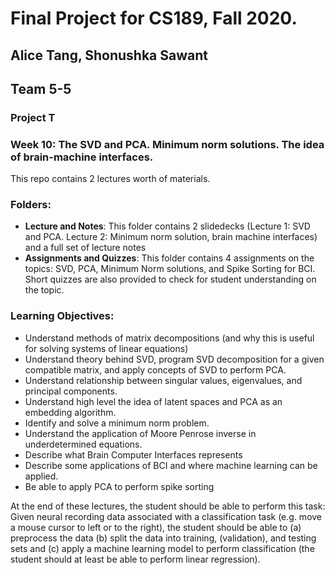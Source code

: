 # Final Project for CS189, Fall 2020.
## Alice Tang, Shonushka Sawant
## Team 5-5

### **Project T**
### Week 10: The SVD and PCA. Minimum norm solutions. The idea of brain-machine interfaces.

This repo contains 2 lectures worth of materials. 

### Folders:
* **Lecture and Notes**: This folder contains 2 slidedecks (Lecture 1: SVD and PCA. Lecture 2: Minimum norm solution, brain machine interfaces) and a full set of lecture notes
* **Assignments and Quizzes**: This folder contains 4 assignments on the topics: SVD, PCA, Minimum Norm solutions, and Spike Sorting for BCI. Short quizzes are also provided to check for student understanding on the topic. 

### Learning Objectives:
* Understand methods of matrix decompositions (and why this is useful for solving systems of linear equations)
* Understand theory behind SVD, program SVD decomposition for a given compatible matrix, and apply concepts of SVD to perform PCA.
* Understand relationship between singular values, eigenvalues, and principal components.
* Understand high level the idea of latent spaces and PCA as an embedding algorithm.
* Identify and solve a minimum norm problem.
* Understand the application of Moore Penrose inverse in underdetermined equations.
* Describe what Brain Computer Interfaces represents
* Describe some applications of BCI and where machine learning can be applied. 
* Be able to apply PCA to perform spike sorting

At the end of these lectures, the student should be able to perform this task:
Given neural recording data associated with a classification task (e.g. move a mouse cursor to left or to the right), the student should be able to (a) preprocess the data (b) split the data into training, (validation), and testing sets and (c) apply a machine learning model to perform classification (the student should at least be able to perform linear regression).
